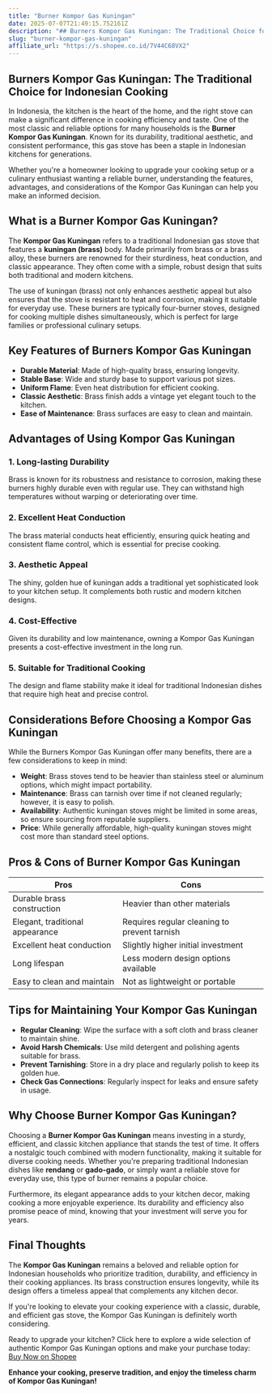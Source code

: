 ```yaml
---
title: "Burner Kompor Gas Kuningan"
date: 2025-07-07T21:49:15.752161Z
description: "## Burners Kompor Gas Kuningan: The Traditional Choice for Indonesian Cooking..."
slug: "burner-kompor-gas-kuningan"
affiliate_url: "https://s.shopee.co.id/7V44C68VX2"
---
```

## Burners Kompor Gas Kuningan: The Traditional Choice for Indonesian Cooking

In Indonesia, the kitchen is the heart of the home, and the right stove can make a significant difference in cooking efficiency and taste. One of the most classic and reliable options for many households is the **Burner Kompor Gas Kuningan**. Known for its durability, traditional aesthetic, and consistent performance, this gas stove has been a staple in Indonesian kitchens for generations.

Whether you're a homeowner looking to upgrade your cooking setup or a culinary enthusiast wanting a reliable burner, understanding the features, advantages, and considerations of the Kompor Gas Kuningan can help you make an informed decision.

## What is a Burner Kompor Gas Kuningan?

The **Kompor Gas Kuningan** refers to a traditional Indonesian gas stove that features a **kuningan (brass)** body. Made primarily from brass or a brass alloy, these burners are renowned for their sturdiness, heat conduction, and classic appearance. They often come with a simple, robust design that suits both traditional and modern kitchens.

The use of kuningan (brass) not only enhances aesthetic appeal but also ensures that the stove is resistant to heat and corrosion, making it suitable for everyday use. These burners are typically four-burner stoves, designed for cooking multiple dishes simultaneously, which is perfect for large families or professional culinary setups.

## Key Features of Burners Kompor Gas Kuningan

- **Durable Material**: Made of high-quality brass, ensuring longevity.
- **Stable Base**: Wide and sturdy base to support various pot sizes.
- **Uniform Flame**: Even heat distribution for efficient cooking.
- **Classic Aesthetic**: Brass finish adds a vintage yet elegant touch to the kitchen.
- **Ease of Maintenance**: Brass surfaces are easy to clean and maintain.

## Advantages of Using Kompor Gas Kuningan

### 1. Long-lasting Durability
Brass is known for its robustness and resistance to corrosion, making these burners highly durable even with regular use. They can withstand high temperatures without warping or deteriorating over time.

### 2. Excellent Heat Conduction
The brass material conducts heat efficiently, ensuring quick heating and consistent flame control, which is essential for precise cooking.

### 3. Aesthetic Appeal
The shiny, golden hue of kuningan adds a traditional yet sophisticated look to your kitchen setup. It complements both rustic and modern kitchen designs.

### 4. Cost-Effective
Given its durability and low maintenance, owning a Kompor Gas Kuningan presents a cost-effective investment in the long run.

### 5. Suitable for Traditional Cooking
The design and flame stability make it ideal for traditional Indonesian dishes that require high heat and precise control.

## Considerations Before Choosing a Kompor Gas Kuningan

While the Burners Kompor Gas Kuningan offer many benefits, there are a few considerations to keep in mind:

- **Weight**: Brass stoves tend to be heavier than stainless steel or aluminum options, which might impact portability.
- **Maintenance**: Brass can tarnish over time if not cleaned regularly; however, it is easy to polish.
- **Availability**: Authentic kuningan stoves might be limited in some areas, so ensure sourcing from reputable suppliers.
- **Price**: While generally affordable, high-quality kuningan stoves might cost more than standard steel options.

## Pros & Cons of Burner Kompor Gas Kuningan

| Pros                                 | Cons                                |
|--------------------------------------|-------------------------------------|
| Durable brass construction           | Heavier than other materials        |
| Elegant, traditional appearance    | Requires regular cleaning to prevent tarnish |
| Excellent heat conduction            | Slightly higher initial investment|
| Long lifespan                        | Less modern design options available |
| Easy to clean and maintain           | Not as lightweight or portable    |

## Tips for Maintaining Your Kompor Gas Kuningan

- **Regular Cleaning**: Wipe the surface with a soft cloth and brass cleaner to maintain shine.
- **Avoid Harsh Chemicals**: Use mild detergent and polishing agents suitable for brass.
- **Prevent Tarnishing**: Store in a dry place and regularly polish to keep its golden hue.
- **Check Gas Connections**: Regularly inspect for leaks and ensure safety in usage.

## Why Choose Burner Kompor Gas Kuningan?

Choosing a **Burner Kompor Gas Kuningan** means investing in a sturdy, efficient, and classic kitchen appliance that stands the test of time. It offers a nostalgic touch combined with modern functionality, making it suitable for diverse cooking needs. Whether you're preparing traditional Indonesian dishes like **rendang** or **gado-gado**, or simply want a reliable stove for everyday use, this type of burner remains a popular choice.

Furthermore, its elegant appearance adds to your kitchen decor, making cooking a more enjoyable experience. Its durability and efficiency also promise peace of mind, knowing that your investment will serve you for years.

## Final Thoughts

The **Kompor Gas Kuningan** remains a beloved and reliable option for Indonesian households who prioritize tradition, durability, and efficiency in their cooking appliances. Its brass construction ensures longevity, while its design offers a timeless appeal that complements any kitchen decor.

If you're looking to elevate your cooking experience with a classic, durable, and efficient gas stove, the Kompor Gas Kuningan is definitely worth considering.

Ready to upgrade your kitchen? Click here to explore a wide selection of authentic Kompor Gas Kuningan options and make your purchase today: [Buy Now on Shopee](https://s.shopee.co.id/7V44C68VX2) 

**Enhance your cooking, preserve tradition, and enjoy the timeless charm of Kompor Gas Kuningan!**